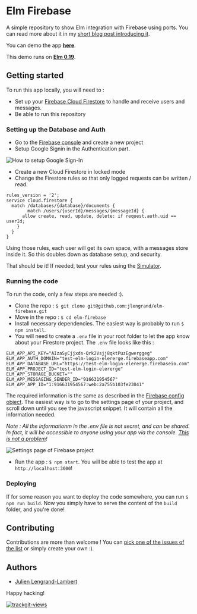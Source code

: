 # Elm Firebase

A simple repository to show Elm integration with Firebase using ports. You can read more about it in my [short blog post introducing it](https://lengrand.fr/using-firebase-in-elm/).

You can demo the app **[here](https://elm-firebase.netlify.com/)**.

This demo runs on **[Elm 0.19](https://elm-lang.org)**.

## Getting started

To run this app locally, you will need to :

- Set up your [Firebase Cloud Firestore](https://firebase.google.com/docs/firestore) to handle and receive users and messages.
- Be able to run this repository

### Setting up the Database and Auth

- Go to the [Firebase console](https://console.firebase.google.com/?pli=1) and create a new project
- Setup Google Signin in the Authentication part.

![How to setup Google Sign-In](images/auth-setup.png)

- Create a new Cloud Firestore in locked mode
- Change the Firestore rules so that only logged requests can be written / read.

```
rules_version = '2';
service cloud.firestore {
  match /databases/{database}/documents {
		match /users/{userId}/messages/{messageId} {
      allow create, read, update, delete: if request.auth.uid == userId;
    }
  }
}
```

Using those rules, each user will get its own space, with a messages store inside it. So this doubles down as database setup, and security.

That should be it! If needed, test your rules using the [Simulator](https://firebase.google.com/docs/firestore/security/get-started#testing_rules).

### Running the code

To run the code, only a few steps are needed :).

- Clone the repo : `$ git clone git@github.com:jlengrand/elm-firebase.git`
- Move in the repo : `$ cd elm-firebase`
- Install necessary dependencies. The easiest way is probably to run `$ npm install`.
- You will need to create a `.env` file in your root folder to let the app know about your Firestore project. The `.env` file looks like this :

```
ELM_APP_API_KEY="AIzaSyCjjxds-Qrk2Vsjj8qktPuzEgwerggeg"
ELM_APP_AUTH_DOMAIN="test-elm-login-elererge.firebaseapp.com"
ELM_APP_DATABASE_URL="https://test-elm-login-elererge.firebaseio.com"
ELM_APP_PROJECT_ID="test-elm-login-elererge"
ELM_APP_STORAGE_BUCKET=""
ELM_APP_MESSAGING_SENDER_ID="916631954567"
ELM_APP_APP_ID="1:916631954567:web:2a755b103fe23041"
```

The required information is the same as described in the [Firebase config object](https://firebase.google.com/docs/web/setup#config-object).
The easiest way is to go to the settings page of your project, and scroll down until you see the javascript snippet. It will contain all the information needed.

_Note : All the informationm in the .env file is not secret, and can be shared. In fact, it will be accessible to anyone using your app via the console. [This is not a problem](https://stackoverflow.com/questions/37482366/is-it-safe-to-expose-firebase-apikey-to-the-public)!_

![Settings page of Firebase project](images/settings.png)

- Run the app : `$ npm start`. You will be able to test the app at `http://localhost:3000`!

### Deploying

If for some reason you want to deploy the code somewhere, you can run `$ npm run build`. Now you simply have to serve the content of the `build` folder, and you're done!

## Contributing

Contributions are more than welcome ! You can [pick one of the issues of the list](https://github.com/jlengrand/elm-firebase/issues) or simply create your own :).

## Authors

* [Julien Lengrand-Lambert](https://twitter.com/jlengrand)

Happy hacking!

 <a href="https://trackgit.com">
<img src="https://us-central1-trackgit-analytics.cloudfunctions.net/token/ping/litfwbveqpoqgp5reoil" alt="trackgit-views" />
</a>
